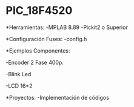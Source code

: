 # PIC_18F4520

*Herramientas: -MPLAB 8.89 -Pickit2 o Superior

*Configuración Fuses: -config.h

*Ejemplos Componentes: 

-Encoder 2 Fase 400p.

-Blink Led 

-LCD 16*2

*Proyectos: -Implementación de códigos
